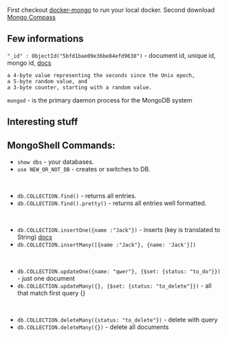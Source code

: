 First checkout [docker-mongo](./Running_mongo_docker) to run your local docker.
Second download [Mongo Compass](https://www.mongodb.com/products/compass)

## Few informations
`"_id" : ObjectId("5bfd1bae09e36be04efd9630")` - document id, unique id, mongo id, [docs](https://docs.mongodb.com/manual/reference/method/ObjectId/#ObjectIDs-BSONObjectIDSpecification)
```
a 4-byte value representing the seconds since the Unix epoch,
a 5-byte random value, and
a 3-byte counter, starting with a random value.
```
`mongod` - is the primary daemon process for the MongoDB system

## Interesting stuff

## MongoShell Commands: 
- `show dbs` - your databases.
- `use NEW_OR_NOT_DB` - creates or switches to DB.

<br>

- `db.COLLECTION.find()` - returns all entries.
- `db.COLLECTION.find().pretty()` - returns all entries well formatted.

<br>

- `db.COLLECTION.insertOne({name :"Jack"})` - inserts (key is translated to String) [docs](https://docs.mongodb.com/manual/tutorial/insert-documents/)
- `db.COLLECTION.insertMany([{name :"Jack"}, {name: 'Jack'}])`

<br> 

- `db.COLLECTION.updateOne({name: "qwer"}, {$set: {status: "to_do"}})` - just one document
- `db.COLLECTION.updateMany({}, {$set: {status: "to_delete"}})` - all that match first query {}

<br>

- `db.COLLECTION.deleteMany({status: "to_delete"})` - delete with query
- `db.COLLECTION.deleteMany({})` - delete all documents

